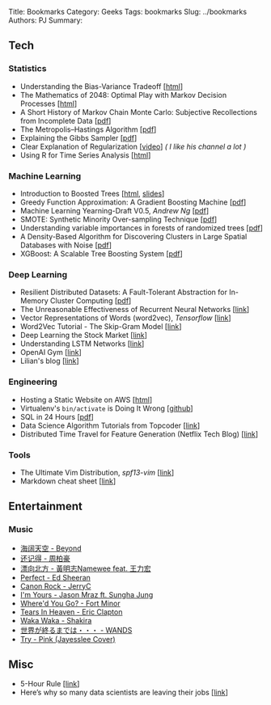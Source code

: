 Title: Bookmarks
Category: Geeks
Tags: bookmarks
Slug: ../bookmarks
Authors: PJ
Summary: 


## **Tech**
### Statistics
* Understanding the Bias-Variance Tradeoff [[html](http://scott.fortmann-roe.com/docs/BiasVariance.html)]
* The Mathematics of 2048: Optimal Play with Markov Decision Processes [[html](http://jdlm.info/articles/2018/03/18/markov-decision-process-2048.html)]
* A Short History of Markov Chain Monte Carlo: Subjective Recollections from Incomplete Data [[pdf](https://arxiv.org/pdf/0808.2902.pdf)]
* The Metropolis–Hastings Algorithm [[pdf](https://arxiv.org/pdf/1504.01896.pdf)]
* Explaining the Gibbs Sampler [[pdf](http://www.math.umd.edu/~slud/s705/CasellaGeorgeAMSTAT1992.pdf)]
* Clear Explanation of Regularization [[video](https://youtu.be/sO4ZirJh9ds)] *( I like his channel a lot )*
* Using R for Time Series Analysis [[html](http://a-little-book-of-r-for-time-series.readthedocs.io/en/latest/src/timeseries.html)]

### Machine Learning
* Introduction to Boosted Trees [[html](http://xgboost.readthedocs.io/en/latest/model.html), [slides](https://homes.cs.washington.edu/~tqchen/pdf/BoostedTree.pdf)]
* Greedy Function Approximation: A Gradient Boosting Machine [[pdf](https://statweb.stanford.edu/~jhf/ftp/trebst.pdf)]
* Machine Learning Yearning-Draft V0.5, *Andrew Ng* [[pdf](https://tensorflowkorea.files.wordpress.com/2016/12/machine_learning_yearning_v0-5.pdf)]
* SMOTE: Synthetic Minority Over-sampling Technique [[pdf](https://www.jair.org/media/953/live-953-2037-jair.pdf)]
* Understanding variable importances in forests of randomized trees [[pdf](https://papers.nips.cc/paper/4928-understanding-variable-importances-in-forests-of-randomized-trees.pdf)]
* A Density-Based Algorithm for Discovering Clusters in Large Spatial Databases with Noise [[pdf](http://www.aaai.org/Papers/KDD/1996/KDD96-037.pdf)]
* XGBoost: A Scalable Tree Boosting System [[pdf](https://arxiv.org/pdf/1603.02754.pdf)]

### Deep Learning
* Resilient Distributed Datasets: A Fault-Tolerant Abstraction for In-Memory Cluster Computing [[pdf](https://www.usenix.org/system/files/conference/nsdi12/nsdi12-final138.pdf)]
* The Unreasonable Effectiveness of Recurrent Neural Networks [[link](http://karpathy.github.io/2015/05/21/rnn-effectiveness/)]
* Vector Representations of Words (word2vec), *Tensorflow* [[link](https://www.tensorflow.org/tutorials/word2vec)]
* Word2Vec Tutorial - The Skip-Gram Model [[link](http://mccormickml.com/2016/04/19/word2vec-tutorial-the-skip-gram-model/)]
* Deep Learning the Stock Market [[link](https://medium.com/@TalPerry/deep-learning-the-stock-market-df853d139e02)]
* Understanding LSTM Networks [[link](http://colah.github.io/posts/2015-08-Understanding-LSTMs/)]
* OpenAI Gym [[link](https://gym.openai.com/)]
* Lilian's blog [[link](https://lilianweng.github.io/lil-log/)]

### Engineering
* Hosting a Static Website on AWS [[html](https://docs.aws.amazon.com/AmazonS3/latest/dev/website-hosting-custom-domain-walkthrough.html)]
* Virtualenv's `bin/activate` is Doing It Wrong [[github](https://gist.github.com/datagrok/2199506)]
* SQL in 24 Hours [[pdf](http://ptgmedia.pearsoncmg.com/images/9780672335419/samplepages/0672335417.pdf)]
* Data Science Algorithm Tutorials from Topcoder [[link](https://www.topcoder.com/community/data-science/data-science-tutorials/)]
* Distributed Time Travel for Feature Generation (Netflix Tech Blog) [[link](https://medium.com/netflix-techblog/distributed-time-travel-for-feature-generation-389cccdd3907)]

### Tools
* The Ultimate Vim Distribution, *spf13-vim* [[link](http://vim.spf13.com/)]
* Markdown cheat sheet [[link](https://beegit.com/markdown-cheat-sheet)]

## **Entertainment**
### Music
* [海阔天空 - Beyond](https://youtu.be/qu_FSptjRic)
* [还记得 - 周柏豪](https://youtu.be/caGhQ2tXAiM)
* [漂向北方 - 黃明志Namewee feat. 王力宏](https://youtu.be/qIF8xvSA0Gw)
* [Perfect - Ed Sheeran](https://youtu.be/2Vv-BfVoq4g)
* [Canon Rock - JerryC](https://youtu.be/by8oyJztzwo)
* [I'm Yours - Jason Mraz ft. Sungha Jung](https://youtu.be/d_QsH92iZYk)
* [Where'd You Go? - Fort Minor](https://youtu.be/feeuoERYOV0)
* [Tears In Heaven - Eric Clapton](https://youtu.be/JxPj3GAYYZ0)
* [Waka Waka - Shakira](https://youtu.be/pRpeEdMmmQ0)
* [世界が終るまでは・・・ - WANDS](https://youtu.be/3-2WpEy1qPQ)
* [Try - Pink (Jayesslee Cover)](https://youtu.be/4SnFcAaIAvs)

## **Misc**
* 5-Hour Rule [[link](https://medium.com/the-mission/the-5-hour-rule-if-youre-not-spending-5-hours-per-week-learning-you-re-being-irresponsible-791c3f18f5e6)]
* Here’s why so many data scientists are leaving their jobs [[link](https://towardsdatascience.com/why-so-many-data-scientists-are-leaving-their-jobs-a1f0329d7ea4)]




